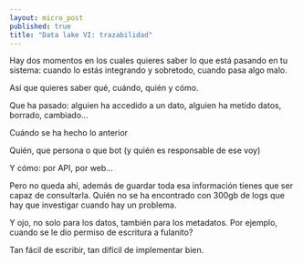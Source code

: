 ```yaml
---
layout: micro_post
published: true
title: "Data lake VI: trazabilidad"
---
```



Hay dos momentos en los cuales quieres saber lo que está pasando en tu sistema: cuando lo estás integrando y sobretodo, cuando pasa algo malo.

Así que quieres saber qué, cuándo, quién y cómo.

Que ha pasado: alguien ha accedido a un dato, alguien ha metido datos, borrado, cambiado...

Cuándo se ha hecho lo anterior

Quién, que persona o que bot (y quién es responsable de ese voy)

Y cómo: por API, por web...

Pero no queda ahí, además de guardar toda esa información tienes que ser capaz de consultarla. Quién no se ha encontrado con 300gb de logs que hay que investigar cuando hay un problema.

Y ojo, no solo para los datos, también para los metadatos. Por ejemplo, cuando se le dio permiso de escritura a fulanito?

Tan fácil de escribir, tan difícil de implementar bien.
